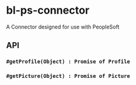 # bl-ps-connector
A Connector designed for use with PeopleSoft

## API

### `#getProfile(Object) : Promise of Profile`

### `#getPicture(Object) : Promise of Picture`
